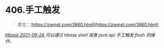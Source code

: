 <!--yml
category: 未分类
date: 0001-01-01 00:00:00
-->

# 406.手工触发

> 原文：[https://zwmst.com/3860.html](https://zwmst.com/3860.html)

   [ *Hbase* ](https://zwmst.com/hbase)*[ <time datetime="2021-09-24T11:24:54+08:00"> 2021-09-24 </time> ](https://zwmst.com/3860.html)  可以通过 hbase shell 或者 java api 手工触发 flush 的操作。*